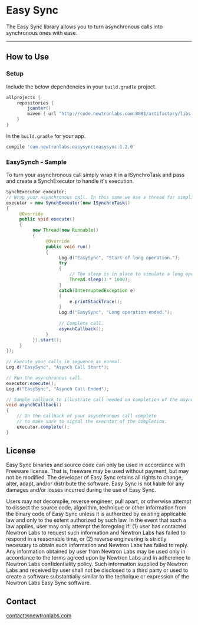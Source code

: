 # Easy Sync

The Easy Sync library allows you to turn asynchronous calls into synchronous ones with ease. 

----


## How to Use 

### Setup

Include the below dependencies in your `build.gradle` project.

```gradle
allprojects {
    repositories {
        jcenter()
        maven { url "http://code.newtronlabs.com:8081/artifactory/libs-release-local" }
    }
}
```

In the `build.gradle` for your app.

```gradle
compile 'com.newtronlabs.easysync:easysync:1.2.0'
```

### EasySynch - Sample
To turn your asynchronous call simply wrap it in a ISynchroTask and pass and create a SynchExecutor to handle it's execution.

```java
SynchExecutor executor;
// Wrap your asynchronous call. In this same we use a thread for simplicity. 
executor = new SynchExecutor(new ISynchroTask()
{
     @Override
     public void execute()
     {
          new Thread(new Runnable()
          {
               @Override
               public void run()
               {
                    Log.d("EasySync", "Start of long operation.");
                    try
                    {
                        // The sleep is in place to simulate a long operation on this example.
                        Thread.sleep(3 * 1000);
                    }
                    catch(InterruptedException e)
                    {
                        e.printStackTrace();
                    }
                    Log.d("EasySync", "Long operation ended.");
                    
                    // Complete call.
                    asynchCallback();
               }
          }).start();
     }
});
        
// Execute your calls in sequence as normal.        
Log.d("EasySync", "Asynch Call Start");

// Run the asynchronous call.
executor.execute();
Log.d("EasySync", "Asynch Call Ended");

// Sample callback to illustrate call needed on completion of the asynchronous call only.
void asynchCallback()
{
    // On the callback of your asynchronous call complete 
    // to make sure to signal the executor of the completion.
    executor.complete();
}       

```

## License

Easy Sync binaries and source code can only be used in accordance with Freeware license. That is, freeware may be used without payment, but may not be modified. The developer of Easy Sync retains all rights to change, alter, adapt, and/or distribute the software. Easy Sync is not liable for any damages and/or losses incurred during the use of Easy Sync.

Users may not decompile, reverse engineer, pull apart, or otherwise attempt to dissect the source code, algorithm, technique or other information from the binary code of Easy Sync unless it is authorized by existing applicable law and only to the extent authorized by such law. In the event that such a law applies, user may only attempt the foregoing if: (1) user has contacted Newtron Labs to request such information and Newtron Labs has failed to respond in a reasonable time, or (2) reverse engineering is strictly necessary to obtain such information and Newtron Labs has failed to reply. Any information obtained by user from Newtron Labs may be used only in accordance to the terms agreed upon by Newtron Labs and in adherence to Newtron Labs confidentiality policy. Such information supplied by Newtron Labs and received by user shall not be disclosed to a third party or used to create a software substantially similar to the technique or expression of the Newtron Labs Easy Sync software.

## Contact

contact@newtronlabs.com
